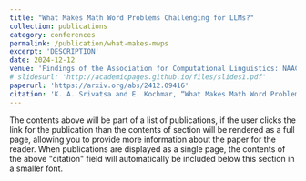 ```yaml
---
title: "What Makes Math Word Problems Challenging for LLMs?"
collection: publications
category: conferences
permalink: /publication/what-makes-mwps
excerpt: 'DESCRIPTION'
date: 2024-12-12
venue: 'Findings of the Association for Computational Linguistics: NAACL 2024'
# slidesurl: 'http://academicpages.github.io/files/slides1.pdf'
paperurl: 'https://arxiv.org/abs/2412.09416'
citation: 'K. A. Srivatsa and E. Kochmar, “What Makes Math Word Problems Challenging for LLMs?,” Findings of the Association for Computational Linguistics: NAACL 2024, pp. 1138–1148, 2024, doi: https://doi.org/10.18653/v1/2024.findings-naacl.72.'
---
```


The contents above will be part of a list of publications, if the user clicks the link for the publication than the contents of section will be rendered as a full page, allowing you to provide more information about the paper for the reader. When publications are displayed as a single page, the contents of the above "citation" field will automatically be included below this section in a smaller font.